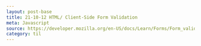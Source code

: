 ```yaml
---
layout: post-base
title: 21-10-12 HTML/ Client-Side Form Validation
meta: Javascript
source: https://developer.mozilla.org/en-US/docs/Learn/Forms/Form_validation
category: til
---
```

